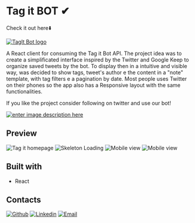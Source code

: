 
# Tag it BOT ✔

Check it out here⬇️


[![TagIt Bot logo](https://i.imgur.com/mO70OSs.png)](http://tagitbot.herokuapp.com/)

A React client for consuming the Tag it Bot API.
The project idea was to create a simplificated interface inspired by the Twitter and Google Keep to organize saved tweets by the bot. To display then in a intuitive and visible way, was decided to show tags, tweet's author e the content  in a "note" template, with tag filters e a pagination by date.
Most people uses Twitter on their phones so the app also has a Responsive layout with the same functionalities.

If you like the project consider following on twitter and use our bot! 

[![enter image description here](https://img.shields.io/badge/Twitter-1DA1F2?style=for-the-badge&logo=twitter&logoColor=white)](https://twitter.com/tagitbot)




## Preview

![Tag it homepage](https://i.imgur.com/Az96Uum.png)
![Skeleton Loading](https://i.imgur.com/2wqTVit.png)
![Mobile view](https://i.imgur.com/3rhL6TT.png) ![Mobile view](https://i.imgur.com/G3SWTF0.png)

## Built with

 - React

## Contacts

[![Github](https://img.shields.io/badge/GitHub-100000?style=for-the-badge&logo=github&logoColor=white)](https://github.com/leonardotadeufss)
[
![Linkedin](https://img.shields.io/badge/LinkedIn-0077B5?style=for-the-badge&logo=linkedin&logoColor=white)](https://github.com/leonardotadeufss)
[
![Email](https://img.shields.io/badge/Gmail-D14836?style=for-the-badge&logo=gmail&logoColor=white)](mailto:leonardotadeusg@gmail.com?subject=[Github])
